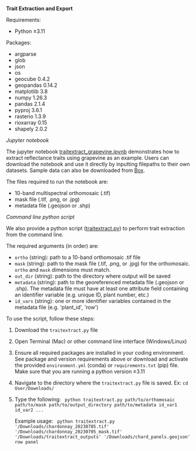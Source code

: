 **Trait Extraction and Export**

Requirements:
- Python &ge;3.11

Packages:
- argparse
- glob 
- json
- os
- geocube 0.4.2
- geopandas 0.14.2
- matplotlib 3.8
- numpy 1.26.3
- pandas 2.1.4
- pyproj 3.6.1
- rasterio 1.3.9
- rioxarray 0.15
- shapely 2.0.2



*Jupyter notebook*

The jupyter notebook [traitextract_grapevine.ipynb](https://github.com/cu-cairlab/MAUI/blob/main/Trait%20Extraction%20and%20Export/traitextract_grapevine.ipynb)
demonstrates how to extract reflectance traits using grapevine as an example.
Users can download the notebook and use it directly by inputting filepaths to their own datasets. 
Sample data can also be downloaded from [Box](https://cornell.app.box.com/folder/308397071888). 

The files required to run the notebook are:
* 10-band multispectral orthomosaic (.tif)
* mask file (.tif, .png, or .jpg)
* metadata file (.geojson or .shp)


*Command line python script*

We also provide a python script ([traitextract.py](https://github.com/cu-cairlab/MAUI/blob/main/Trait%20Extraction%20and%20Export/traitextract.py)) 
to perform trait extraction from the command line.

The required arguments (in order) are:
- ```ortho``` (string): path to a 10-band orthomosaic .tif file
- ```mask``` (string): path to the mask file (.tif, .png, or .jpg) for the orthomosaic. ```ortho``` and ```mask``` dimensions must match.
- ```out_dir``` (string): path to the directory where output will be saved
- ```metadata``` (string): path to the georeferenced metadata file (.geojson or .shp). The metadata file must have at least one attribute field containing an identifier variable (e.g. unique ID, plant number, etc.)
- ```id_vars``` (string): one or more identifier variables contained in the metadata file (e.g. 'plant_id', 'row')

To use the script, follow these steps:

1. Download the ```traitextract.py``` file
2. Open Terminal (Mac) or other command line interface (Windows/Linux)
3. Ensure all required packages are installed in your coding environment. See package and version requirements above or download and activate the provided ```environment.yml``` (conda) or ```requirements.txt``` (pip) file. Make sure that you are running a python version &ge;3.11 
4. Navigate to the directory where the ```traitextract.py``` file is saved. Ex:
   ```cd User/Downloads/```
5. Type the following:
   ``` python traitextract.py path/to/orthomosaic path/to/mask path/to/output_directory path/to/metadata id_var1 id_var2 ...```

   Example usage:
   ``` python traitextract.py '/Downloads/chardonnay_20230705.tif' '/Downloads/chardonnay_20230705_mask.tif' '/Downloads/traitextract_outputs' '/Downloads/chard_panels.geojson' row panel```
   
